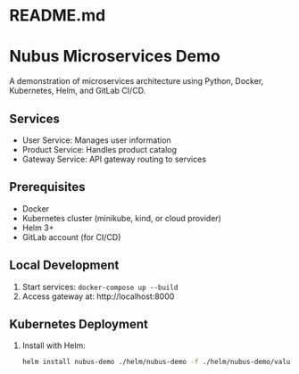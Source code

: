 # README.md

# Nubus Microservices Demo

A demonstration of microservices architecture using Python, Docker, Kubernetes, Helm, and GitLab CI/CD.

## Services

- User Service: Manages user information
- Product Service: Handles product catalog
- Gateway Service: API gateway routing to services

## Prerequisites

- Docker
- Kubernetes cluster (minikube, kind, or cloud provider)
- Helm 3+
- GitLab account (for CI/CD)

## Local Development

1. Start services: `docker-compose up --build`
2. Access gateway at: http://localhost:8000

## Kubernetes Deployment

1. Install with Helm:
   ```bash
   helm install nubus-demo ./helm/nubus-demo -f ./helm/nubus-demo/values-dev.yaml
   ```
